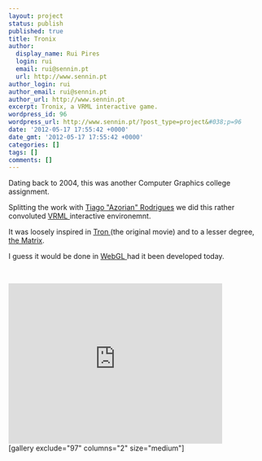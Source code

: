 ```yaml
---
layout: project
status: publish
published: true
title: Tronix
author:
  display_name: Rui Pires
  login: rui
  email: rui@sennin.pt
  url: http://www.sennin.pt
author_login: rui
author_email: rui@sennin.pt
author_url: http://www.sennin.pt
excerpt: Tronix, a VRML interactive game.
wordpress_id: 96
wordpress_url: http://www.sennin.pt/?post_type=project&#038;p=96
date: '2012-05-17 17:55:42 +0000'
date_gmt: '2012-05-17 17:55:42 +0000'
categories: []
tags: []
comments: []
---
```

<p>Dating back to 2004, this was another Computer Graphics college assignment.</p>
<p>Splitting the work with <a href="http://azorian.pt.vu/">Tiago "Azorian" Rodrigues</a>&nbsp;we did this rather convoluted <a href="http://en.wikipedia.org/wiki/Vrml">VRML </a>interactive environemnt.</p>
<p>It was loosely inspired in <a href="http://www.imdb.com/title/tt0084827/">Tron </a>(the original movie) and to a lesser degree, <a href="http://www.imdb.com/title/tt0133093/">the Matrix</a>.</p>
<p>I guess it would be done in <a href="http://en.wikipedia.org/wiki/Webgl">WebGL </a>had it been developed today.</p>
<p>&nbsp;</p>
<p><iframe src="http://www.youtube.com/embed/4kO4vTt0nD0" frameborder="0" width="420" height="315"></iframe><br />
[gallery exclude="97" columns="2" size="medium"]</p>
